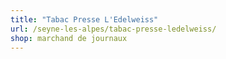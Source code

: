 ```yaml
---
title: "Tabac Presse L'Edelweiss"
url: /seyne-les-alpes/tabac-presse-ledelweiss/
shop: marchand de journaux
---
```

